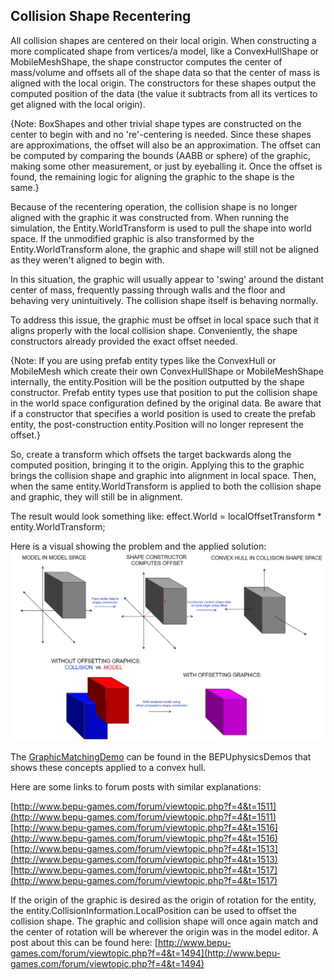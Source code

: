 ## Collision Shape Recentering

All collision shapes are centered on their local origin. When constructing a more complicated shape from vertices/a model, like a ConvexHullShape or MobileMeshShape, the shape constructor computes the center of mass/volume and offsets all of the shape data so that the center of mass is aligned with the local origin. The constructors for these shapes output the computed position of the data (the value it subtracts from all its vertices to get aligned with the local origin).

{Note: BoxShapes and other trivial shape types are constructed on the center to begin with and no 're'-centering is needed. Since these shapes are approximations, the offset will also be an approximation. The offset can be computed by comparing the bounds (AABB or sphere) of the graphic, making some other measurement, or just by eyeballing it. Once the offset is found, the remaining logic for aligning the graphic to the shape is the same.} 

Because of the recentering operation, the collision shape is no longer aligned with the graphic it was constructed from. When running the simulation, the Entity.WorldTransform is used to pull the shape into world space. If the unmodified graphic is also transformed by the Entity.WorldTransform alone, the graphic and shape will still not be aligned as they weren't aligned to begin with.

In this situation, the graphic will usually appear to 'swing' around the distant center of mass, frequently passing through walls and the floor and behaving very unintuitively. The collision shape itself is behaving normally.

To address this issue, the graphic must be offset in local space such that it aligns properly with the local collision shape. Conveniently, the shape constructors already provided the exact offset needed. 

{Note: If you are using prefab entity types like the ConvexHull or MobileMesh which create their own ConvexHullShape or MobileMeshShape internally, the entity.Position will be the position outputted by the shape constructor. Prefab entity types use that position to put the collision shape in the world space configuration defined by the original data. Be aware that if a constructor that specifies a world position is used to create the prefab entity, the post-construction entity.Position will no longer represent the offset.}

So, create a transform which offsets the target backwards along the computed position, bringing it to the origin. Applying this to the graphic brings the collision shape and graphic into alignment in local space. Then, when the same entity.WorldTransform is applied to both the collision shape and graphic, they will still be in alignment.

The result would look something like:
effect.World = localOffsetTransform * entity.WorldTransform;

Here is a visual showing the problem and the applied solution:
![offsetexplanation.jpg](images/recentering/offsetexplanation.jpg)

The [GraphicMatchingDemo](../BEPUphysicsDemos/Demos/Extras/GraphicMatchingDemo.cs) can be found in the BEPUphysicsDemos that shows these concepts applied to a convex hull.

Here are some links to forum posts with similar explanations:

[http://www.bepu-games.com/forum/viewtopic.php?f=4&t=1511](http://www.bepu-games.com/forum/viewtopic.php?f=4&t=1511)
[http://www.bepu-games.com/forum/viewtopic.php?f=4&t=1516](http://www.bepu-games.com/forum/viewtopic.php?f=4&t=1516)
[http://www.bepu-games.com/forum/viewtopic.php?f=4&t=1513](http://www.bepu-games.com/forum/viewtopic.php?f=4&t=1513)
[http://www.bepu-games.com/forum/viewtopic.php?f=4&t=1517](http://www.bepu-games.com/forum/viewtopic.php?f=4&t=1517)

If the origin of the graphic is desired as the origin of rotation for the entity, the entity.CollisionInformation.LocalPosition can be used to offset the collision shape. The graphic and collision shape will once again match and the center of rotation will be wherever the origin was in the model editor. A post about this can be found here:
[http://www.bepu-games.com/forum/viewtopic.php?f=4&t=1494](http://www.bepu-games.com/forum/viewtopic.php?f=4&t=1494)